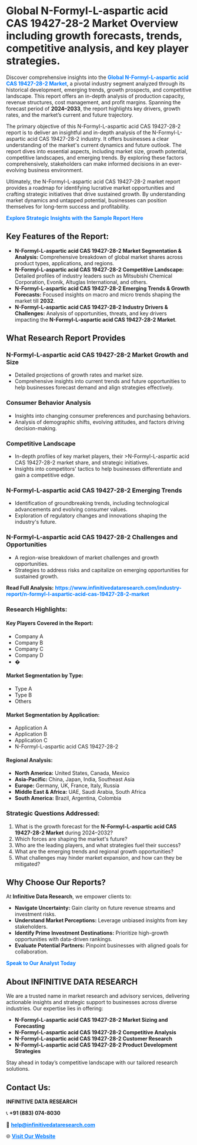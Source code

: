 <h1>Global N-Formyl-L-aspartic acid CAS 19427-28-2 Market Overview including growth forecasts, trends, competitive analysis, and key player strategies.</h1>
<p>
Discover comprehensive insights into the 
<a href="https://www.infinitivedataresearch.com/industry-report/n-formyl-l-aspartic-acid-cas-19427-28-2-market" rel="dofollow" style="color: #007BFF; text-decoration: none;"><strong>Global N-Formyl-L-aspartic acid CAS 19427-28-2 Market</strong></a>, a pivotal industry segment analyzed through its historical development, emerging trends, growth prospects, and competitive landscape. This report offers an in-depth analysis of production capacity, revenue structures, cost management, and profit margins. Spanning the forecast period of <strong>2024–2033</strong>, the report highlights key drivers, growth rates, and the market’s current and future trajectory.
</p>
<p>
The primary objective of this N-Formyl-L-aspartic acid CAS 19427-28-2 report is to deliver an insightful and in-depth analysis of the N-Formyl-L-aspartic acid CAS 19427-28-2 industry. It offers businesses a clear understanding of the market's current dynamics and future outlook. The report dives into essential aspects, including market size, growth potential, competitive landscapes, and emerging trends. By exploring these factors comprehensively, stakeholders can make informed decisions in an ever-evolving business environment.
</p>
<p>
Ultimately, the N-Formyl-L-aspartic acid CAS 19427-28-2 market report provides a roadmap for identifying lucrative market opportunities and crafting strategic initiatives that drive sustained growth. By understanding market dynamics and untapped potential, businesses can position themselves for long-term success and profitability.
</p>
<p>
<a href="https://www.infinitivedataresearch.com/request-sample/reportId=111358" style="color: #007BFF; text-decoration: none;"><strong>Explore Strategic Insights with the Sample Report Here</strong></a>
</p>

<h2>Key Features of the Report:</h2>
<ul>
<li><strong>N-Formyl-L-aspartic acid CAS 19427-28-2 Market Segmentation & Analysis:</strong> Comprehensive breakdown of global market shares across product types, applications, and regions.</li>
<li><strong>N-Formyl-L-aspartic acid CAS 19427-28-2 Competitive Landscape:</strong> Detailed profiles of industry leaders such as Mitsubishi Chemical Corporation, Evonik, Altuglas International, and others.</li>
<li><strong>N-Formyl-L-aspartic acid CAS 19427-28-2 Emerging Trends & Growth Forecasts:</strong> Focused insights on macro and micro trends shaping the market till <strong>2032</strong>.</li>
<li><strong>N-Formyl-L-aspartic acid CAS 19427-28-2 Industry Drivers & Challenges:</strong> Analysis of opportunities, threats, and key drivers impacting the <strong>N-Formyl-L-aspartic acid CAS 19427-28-2 Market</strong>.</li>
</ul>

<h2>What Research Report Provides</h2>
<h3>N-Formyl-L-aspartic acid CAS 19427-28-2 Market Growth and Size</h3>
<ul>
<li>Detailed projections of growth rates and market size.</li>
<li>Comprehensive insights into current trends and future opportunities to help businesses forecast demand and align strategies effectively.</li>
</ul>

<h3>Consumer Behavior Analysis</h3>
<ul>
<li>Insights into changing consumer preferences and purchasing behaviors.</li>
<li>Analysis of demographic shifts, evolving attitudes, and factors driving decision-making.</li>
</ul>

<h3>Competitive Landscape</h3>
<ul>
<li>In-depth profiles of key market players, their >N-Formyl-L-aspartic acid CAS 19427-28-2 market share, and strategic initiatives.</li>
<li>Insights into competitors' tactics to help businesses differentiate and gain a competitive edge.</li>
</ul>

<h3>N-Formyl-L-aspartic acid CAS 19427-28-2 Emerging Trends</h3>
<ul>
<li>Identification of groundbreaking trends, including technological advancements and evolving consumer values.</li>
<li>Exploration of regulatory changes and innovations shaping the industry's future.</li>
</ul>

<h3>N-Formyl-L-aspartic acid CAS 19427-28-2 Challenges and Opportunities</h3>
<ul>
<li>A region-wise breakdown of market challenges and growth opportunities.</li>
<li>Strategies to address risks and capitalize on emerging opportunities for sustained growth.</li>
</ul>
<p><strong>Read Full Analysis:</strong> <a href="https://www.infinitivedataresearch.com/industry-report/n-formyl-l-aspartic-acid-cas-19427-28-2-market" rel="dofollow" style="color: #007BFF; text-decoration: none;"><strong>https://www.infinitivedataresearch.com/industry-report/n-formyl-l-aspartic-acid-cas-19427-28-2-market</strong></a></p>
<h3>Research Highlights:</h3>
<h4>Key Players Covered in the Report:</h4>
<ul><li>Company A</li><li>Company B</li><li>Company C</li><li>Company D</li><li>�</li></ul>
<h4>Market Segmentation by Type:</h4>
<ul><li>Type A</li><li>Type B</li><li>Others</li></ul>
<h4>Market Segmentation by Application:</h4>
<ul><li>Application A</li><li>Application B</li><li>Application C</li><li>N-Formyl-L-aspartic acid CAS 19427-28-2</li></ul>

<h4>Regional Analysis:</h4>
<ul>
<li><strong>North America:</strong> United States, Canada, Mexico</li>
<li><strong>Asia-Pacific:</strong> China, Japan, India, Southeast Asia</li>
<li><strong>Europe:</strong> Germany, UK, France, Italy, Russia</li>
<li><strong>Middle East & Africa:</strong> UAE, Saudi Arabia, South Africa</li>
<li><strong>South America:</strong> Brazil, Argentina, Colombia</li>
</ul>

<h3>Strategic Questions Addressed:</h3>
<ol>
<li>What is the growth forecast for the <strong>N-Formyl-L-aspartic acid CAS 19427-28-2 Market</strong> during 2024–2032?</li>
<li>Which forces are shaping the market's future?</li>
<li>Who are the leading players, and what strategies fuel their success?</li>
<li>What are the emerging trends and regional growth opportunities?</li>
<li>What challenges may hinder market expansion, and how can they be mitigated?</li>
</ol>

<h2>Why Choose Our Reports?</h2>
<p>At <strong>Infinitive Data Research</strong>, we empower clients to:</p>
<ul>
<li><strong>Navigate Uncertainty:</strong> Gain clarity on future revenue streams and investment risks.</li>
<li><strong>Understand Market Perceptions:</strong> Leverage unbiased insights from key stakeholders.</li>
<li><strong>Identify Prime Investment Destinations:</strong> Prioritize high-growth opportunities with data-driven rankings.</li>
<li><strong>Evaluate Potential Partners:</strong> Pinpoint businesses with aligned goals for collaboration.</li>
</ul>
<p><a href="https://www.infinitivedataresearch.com/industry-report/n-formyl-l-aspartic-acid-cas-19427-28-2-market" rel="dofollow" style="color: #007BFF; text-decoration: none;"><strong>Speak to Our Analyst Today</strong></a></p>

<h2>About INFINITIVE DATA RESEARCH</h2>
<p>We are a trusted name in market research and advisory services, delivering actionable insights and strategic support to businesses across diverse industries. Our expertise lies in offering:</p>
<ul>
<li><strong>N-Formyl-L-aspartic acid CAS 19427-28-2 Market Sizing and Forecasting</strong></li>
<li><strong>N-Formyl-L-aspartic acid CAS 19427-28-2 Competitive Analysis</strong></li>
<li><strong>N-Formyl-L-aspartic acid CAS 19427-28-2 Customer Research</strong></li>
<li><strong>N-Formyl-L-aspartic acid CAS 19427-28-2 Product Development Strategies</strong></li>
</ul>
<p>Stay ahead in today’s competitive landscape with our tailored research solutions.</p>

<h2>Contact Us:</h2>
<p><strong>INFINITIVE DATA RESEARCH</strong></p>
<p>📞 <strong>+91 (883) 074-8030</strong></p>
<p>📧 <strong><a href="mailto:help@infinitivedataresearch.com" style="color: #007BFF;">help@infinitivedataresearch.com</a></strong></p>
<p>🌐 <strong><a href="https://www.infinitivedataresearch.com" rel="dofollow" style="color: #007BFF;">Visit Our Website</a></strong></p>